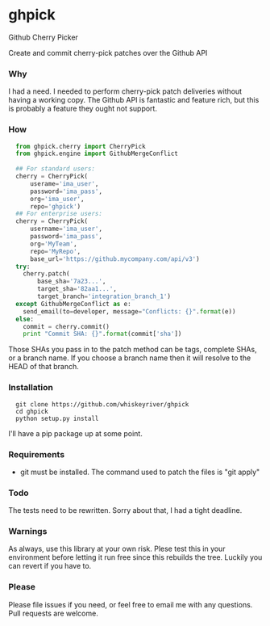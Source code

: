 # ghpick
Github Cherry Picker

Create and commit cherry-pick patches over the Github API

### Why
I had a need. I needed to perform cherry-pick patch deliveries without having a working copy. The Github API is fantastic and feature rich, but this is probably a feature they ought not support.

### How
```Python
  from ghpick.cherry import CherryPick
  from ghpick.engine import GithubMergeConflict
  
  ## For standard users:
  cherry = CherryPick(
      userame='ima_user',
      password='ima_pass',
      org='ima_user',
      repo='ghpick')
  ## For enterprise users:
  cherry = CherryPick(
      username='ima_user',
      password='ima_pass',
      org='MyTeam',
      repo='MyRepo',
      base_url='https://github.mycompany.com/api/v3')
  try:
    cherry.patch(
        base_sha='7a23...',
        target_sha='82aa1...',
        target_branch='integration_branch_1')
  except GithubMergeConflict as e:
    send_email(to=developer, message="Conflicts: {}".format(e))
  else:
    commit = cherry.commit()
    print "Commit SHA: {}".format(commit['sha'])
```
Those SHAs you pass in to the patch method can be tags, complete SHAs, or a branch name. If you choose a branch name then it will resolve to the HEAD of that branch.

### Installation
```Shell
  git clone https://github.com/whiskeyriver/ghpick
  cd ghpick
  python setup.py install
```
I'll have a pip package up at some point.

### Requirements
* git must be installed. The command used to patch the files is "git apply"

### Todo
The tests need to be rewritten. Sorry about that, I had a tight deadline.

### Warnings
As always, use this library at your own risk. Plese test this in your environment before letting it run free since this rebuilds the tree. Luckily you can revert if you have to.

### Please
Please file issues if you need, or feel free to email me with any questions. Pull requests are welcome.
